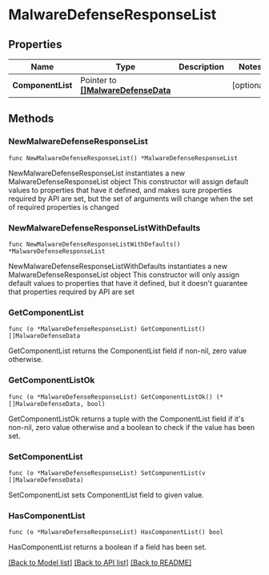 # MalwareDefenseResponseList

## Properties

Name | Type | Description | Notes
------------ | ------------- | ------------- | -------------
**ComponentList** | Pointer to [**[]MalwareDefenseData**](MalwareDefenseData.md) |  | [optional] 

## Methods

### NewMalwareDefenseResponseList

`func NewMalwareDefenseResponseList() *MalwareDefenseResponseList`

NewMalwareDefenseResponseList instantiates a new MalwareDefenseResponseList object
This constructor will assign default values to properties that have it defined,
and makes sure properties required by API are set, but the set of arguments
will change when the set of required properties is changed

### NewMalwareDefenseResponseListWithDefaults

`func NewMalwareDefenseResponseListWithDefaults() *MalwareDefenseResponseList`

NewMalwareDefenseResponseListWithDefaults instantiates a new MalwareDefenseResponseList object
This constructor will only assign default values to properties that have it defined,
but it doesn't guarantee that properties required by API are set

### GetComponentList

`func (o *MalwareDefenseResponseList) GetComponentList() []MalwareDefenseData`

GetComponentList returns the ComponentList field if non-nil, zero value otherwise.

### GetComponentListOk

`func (o *MalwareDefenseResponseList) GetComponentListOk() (*[]MalwareDefenseData, bool)`

GetComponentListOk returns a tuple with the ComponentList field if it's non-nil, zero value otherwise
and a boolean to check if the value has been set.

### SetComponentList

`func (o *MalwareDefenseResponseList) SetComponentList(v []MalwareDefenseData)`

SetComponentList sets ComponentList field to given value.

### HasComponentList

`func (o *MalwareDefenseResponseList) HasComponentList() bool`

HasComponentList returns a boolean if a field has been set.


[[Back to Model list]](../README.md#documentation-for-models) [[Back to API list]](../README.md#documentation-for-api-endpoints) [[Back to README]](../README.md)


